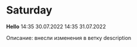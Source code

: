 # Saturday
**Hello**
14:35 30.07.2022
14:35 31.07.2022

Описание: внесли изменения в ветку description